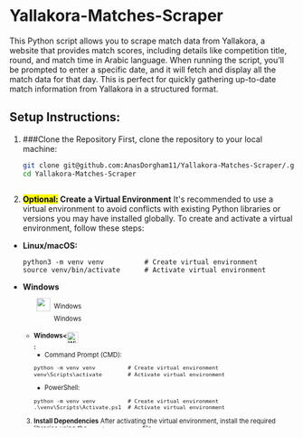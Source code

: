 # Yallakora-Matches-Scraper
This Python script allows you to scrape match data from Yallakora, a website that provides match scores, including details like competition title, round, and match time in Arabic language. When running the script, you’ll be prompted to enter a specific date, and it will fetch and display all the match data for that day. This is perfect for quickly gathering up-to-date match information from Yallakora in a structured format.

## Setup Instructions:

1. ###Clone the Repository
   First, clone the repository to your local machine:
   ```bash
   git clone git@github.com:AnasDorgham11/Yallakora-Matches-Scraper/.git
   cd Yallakora-Matches-Scraper
  
2. **<mark>Optional:</mark> Create a Virtual Environment** 
   It's recommended to use a virtual environment to avoid conflicts with existing Python libraries or versions you may have installed globally. To create and activate a virtual environment, follow these steps:
- **Linux/macOS:**
   ```
   python3 -m venv venv          # Create virtual environment
   source venv/bin/activate      # Activate virtual environment
   ```


- **Windows** <svg fill="none" viewBox="0 0 600 300" width="600" height="300" xmlns="http://www.w3.org/2000/svg">
  <foreignObject width="100%" height="100%">
    <div xmlns="http://www.w3.org/1999/xhtml">
      <style>
        .text-align-vert {
             display: table-cell;
             padding: 4px;
         }
      </style>
<th style="text-align:center">
     <div class="bullet-container">
          <div class="bullet-one">
               <div class="img-left" style="width:60px; margin:0; display:inline-block; text-align:right;">
                    <img src="https://skillicons.dev/icons?i=windows&theme=light" style="width:30px; display:inline-block; margin-right:0px">
               </div>
               <div class="content-right" style="display:inline-block">
                    <p class="text-align-vert">Windows</p>
               </div>
          </div>
    </div>
</th>
  </foreignObject>
</svg>


<html>
<html lang="en">
   <head>
      <style>
         .text-align-vert {
             display: table-cell;
             padding: 4px;
         }
      </style>
   </head>
<body>
<th style="text-align:center">
     <div class="bullet-container">
          <div class="bullet-one">
               <div class="img-left" style="width:60px; margin:0; display:inline-block; text-align:right;">
                    <img src"https://skillicons.dev/icons?i=windows&theme=light" style="width:30px; display:inline-block; margin-right:0px">
               </div>
               <div class="content-right" style="display:inline-block">
                    <p class="text-align-vert">Windows</p>
               </div>
          </div>
    </div>
</th>
</body>
</html>
   
- **<span>  <div style="display: flex; align-items: bottom;"><span>Windows<</span><a href="https://skillicons.dev"><img src="https://skillicons.dev/icons?i=windows&theme=light" alt="Windows" width="25px" height="25px" /></a></div> :** 
    - Command Prompt (CMD):
    ```
    python -m venv venv          # Create virtual environment
    venv\Scripts\activate        # Activate virtual environment
    ```
    - PowerShell:
    ```
    python -m venv venv          # Create virtual environment
    .\venv\Scripts\Activate.ps1  # Activate virtual environment
    ```

3. **Install Dependencies**
   After activating the virtual environment, install the required libraries using the ```requirements.txt``` file:
   ```
   pip install -r requirements.txt
   ```

   If you encounter the error ```externally managed environment``` while trying to use ```pip install```, this is a common issue on Linux systems. You can resolve it by installing dependencies using your system package manager:
   ```
   sudo apt install -r requirements.txt
   ```
4. **Run the Scraper**
   Once the environment is set up and dependencies are installed, run the scraper to collect match data:
   ```
   python3 scraper.py
   ```
5. **Find scraped matches**
   You can find scraped matches in the folder "matches" which is created automatically after running the script and entering the date in the format ```M/D/Y``` where ```M``` is the month, ```D``` is the day and ```Y``` is thre year where       each one could be in multiple digits if required like the format "MM/DD/YYYY".
    
6. **<mark>Optional:</mark> Deactivating the Virtual Environment**
   If you have activated it as explained in step 2, when you're done, deactivate the virtual environment, if you have activated it as in step 2, by running:
   ```deactivate```

## Notes:
   - Scraped data are in Arabic.
   - Virtual Environment (venv) is optional but highly recommended. It helps avoid conflicts between different library versions that might already exist on your system.
   - Activating the virtual environment ensures that your project uses the correct dependencies, even if you already have other versions installed globally.
   - If you skip creating a virtual environment, make sure you're managing your dependencies manually to avoid version conflicts.
   - ```requirements.txt``` contains the libraries needed for the script.

